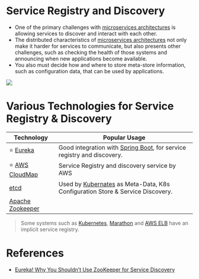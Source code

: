 # Service Registry and Discovery
- One of the primary challenges with [microservices architectures](../Readme.md) is allowing services to discover and interact with each other. 
- The distributed characteristics of [microservices architectures](../Readme.md) not only make it harder for services to communicate, but also presents other challenges, such as checking the health of those systems and announcing when new applications become available. 
- You also must decide how and where to store meta-store information, such as configuration data, that can be used by applications.

![](https://microservices.io/i/servicediscovery/client-side-discovery.jpg)

# Various Technologies for Service Registry & Discovery

| Technology                                                                                                       | Popular Usage                                                                                                                                                                      |
|------------------------------------------------------------------------------------------------------------------|------------------------------------------------------------------------------------------------------------------------------------------------------------------------------------|
| :star: [Eureka](Eureka.md)                                                                                       | Good integration with [Spring Boot](https://github.com/Anshul619/Programming-Languages/tree/main/1_Java/SpringBootAndMicroServices/README.md), for service registry and discovery. |                                                                                                                       |
| :star: [AWS CloudMap](../../2_AWSServices/1_NetworkingAndContentDelivery/2_ApplicationNetworking/AWSCloudMap.md) | Service Registry and discovery service by AWS                                                                                                                                      |
| [etcd](../../10_ClusterCoordinationServices/etcd.md)                                                             | Used by [Kubernates](../../9_Container&OrchestrationServices/Kubernates/Readme.md) as Meta-Data, K8s Configuration Store & Service Discovery.                                       |
| [Apache Zookeeper](../../10_ClusterCoordinationServices/ApacheZookeeper.md)                                      |                                                                                                                                                                                    |

> Some systems such as [Kubernetes](../../9_Container&OrchestrationServices/Kubernates/Readme.md), [Marathon](../../9_Container&OrchestrationServices/ApacheMarathon&Mesos.md) and [AWS ELB](../../2_AWSServices/1_NetworkingAndContentDelivery/2_ApplicationNetworking/ElasticLoadBalancer/Readme.md) have an implicit service registry.

# References
- [Eureka! Why You Shouldn’t Use ZooKeeper for Service Discovery](https://medium.com/knerd/eureka-why-you-shouldnt-use-zookeeper-for-service-discovery-4932c5c7e764)